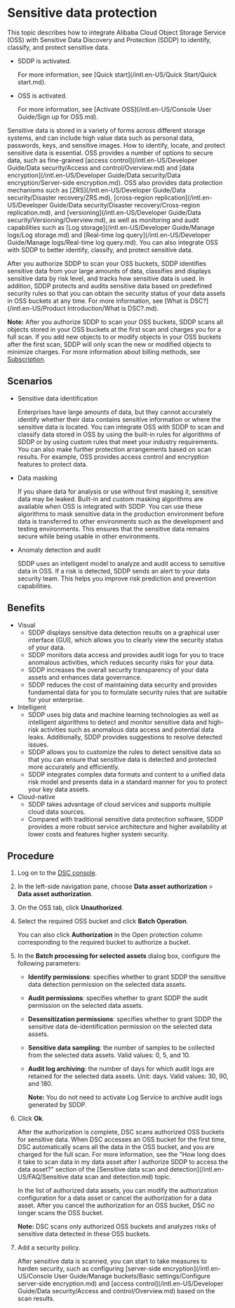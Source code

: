 # Sensitive data protection

This topic describes how to integrate Alibaba Cloud Object Storage Service \(OSS\) with Sensitive Data Discovery and Protection \(SDDP\) to identify, classify, and protect sensitive data.

-   SDDP is activated.

    For more information, see [Quick start](/intl.en-US/Quick Start/Quick start.md).

-   OSS is activated.

    For more information, see [Activate OSS](/intl.en-US/Console User Guide/Sign up for OSS.md).


Sensitive data is stored in a variety of forms across different storage systems, and can include high value data such as personal data, passwords, keys, and sensitive images. How to identify, locate, and protect sensitive data is essential. OSS provides a number of options to secure data, such as fine-grained [access control](/intl.en-US/Developer Guide/Data security/Access and control/Overview.md) and [data encryption](/intl.en-US/Developer Guide/Data security/Data encryption/Server-side encryption.md). OSS also provides data protection mechanisms such as [ZRS](/intl.en-US/Developer Guide/Data security/Disaster recovery/ZRS.md), [cross-region replication](/intl.en-US/Developer Guide/Data security/Disaster recovery/Cross-region replication.md), and [versioning](/intl.en-US/Developer Guide/Data security/Versioning/Overview.md), as well as monitoring and audit capabilities such as [Log storage](/intl.en-US/Developer Guide/Manage logs/Log storage.md) and [Real-time log query](/intl.en-US/Developer Guide/Manage logs/Real-time log query.md). You can also integrate OSS with SDDP to better identify, classify, and protect sensitive data.

After you authorize SDDP to scan your OSS buckets, SDDP identifies sensitive data from your large amounts of data, classifies and displays sensitive data by risk level, and tracks how sensitive data is used. In addition, SDDP protects and audits sensitive data based on predefined security rules so that you can obtain the security status of your data assets in OSS buckets at any time. For more information, see [What is DSC?](/intl.en-US/Product Introduction/What is DSC?.md).

**Note:** After you authorize SDDP to scan your OSS buckets, SDDP scans all objects stored in your OSS buckets at the first scan and charges you for a full scan. If you add new objects to or modify objects in your OSS buckets after the first scan, SDDP will only scan the new or modified objects to minimize charges. For more information about billing methods, see [Subscription](/intl.en-US/Pricing/Subscription.md).

## Scenarios

-   Sensitive data identification

    Enterprises have large amounts of data, but they cannot accurately identify whether their data contains sensitive information or where the sensitive data is located. You can integrate OSS with SDDP to scan and classify data stored in OSS by using the built-in rules for algorithms of SDDP or by using custom rules that meet your industry requirements. You can also make further protection arrangements based on scan results. For example, OSS provides access control and encryption features to protect data.

-   Data masking

    If you share data for analysis or use without first masking it, sensitive data may be leaked. Built-in and custom masking algorithms are available when OSS is integrated with SDDP. You can use these algorithms to mask sensitive data in the production environment before data is transferred to other environments such as the development and testing environments. This ensures that the sensitive data remains secure while being usable in other environments.

-   Anomaly detection and audit

    SDDP uses an intelligent model to analyze and audit access to sensitive data in OSS. If a risk is detected, SDDP sends an alert to your data security team. This helps you improve risk prediction and prevention capabilities.


## Benefits

-   Visual
    -   SDDP displays sensitive data detection results on a graphical user interface \(GUI\), which allows you to clearly view the security status of your data.
    -   SDDP monitors data access and provides audit logs for you to trace anomalous activities, which reduces security risks for your data.
    -   SDDP increases the overall security transparency of your data assets and enhances data governance.
    -   SDDP reduces the cost of maintaining data security and provides fundamental data for you to formulate security rules that are suitable for your enterprise.
-   Intelligent
    -   SDDP uses big data and machine learning technologies as well as intelligent algorithms to detect and monitor sensitive data and high-risk activities such as anomalous data access and potential data leaks. Additionally, SDDP provides suggestions to resolve detected issues.
    -   SDDP allows you to customize the rules to detect sensitive data so that you can ensure that sensitive data is detected and protected more accurately and efficiently.
    -   SDDP integrates complex data formats and content to a unified data risk model and presents data in a standard manner for you to protect your key data assets.
-   Cloud-native
    -   SDDP takes advantage of cloud services and supports multiple cloud data sources.
    -   Compared with traditional sensitive data protection software, SDDP provides a more robust service architecture and higher availability at lower costs and features higher system security.

## Procedure

1.  Log on to the [DSC console](https://yundun.console.aliyun.com/?p=sddp#/overview).

2.  In the left-side navigation pane, choose **Data asset authorization** \> **Data asset authorization**.

3.  On the OSS tab, click **Unauthorized**.

4.  Select the required OSS bucket and click **Batch Operation**.

    You can also click **Authorization** in the Open protection column corresponding to the required bucket to authorize a bucket.

5.  In the **Batch processing for selected assets** dialog box, configure the following parameters:

    -   **Identify permissions**: specifies whether to grant SDDP the sensitive data detection permission on the selected data assets.
    -   **Audit permissions**: specifies whether to grant SDDP the audit permission on the selected data assets.
    -   **Desensitization permissions**: specifies whether to grant SDDP the sensitive data de-identification permission on the selected data assets.
    -   **Sensitive data sampling**: the number of samples to be collected from the selected data assets. Valid values: 0, 5, and 10.
    -   **Audit log archiving**: the number of days for which audit logs are retained for the selected data assets. Unit: days. Valid values: 30, 90, and 180.

        **Note:** You do not need to activate Log Service to archive audit logs generated by SDDP.

6.  Click **Ok**.

    After the authorization is complete, DSC scans authorized OSS buckets for sensitive data. When DSC accesses an OSS bucket for the first time, DSC automatically scans all the data in the OSS bucket, and you are charged for the full scan. For more information, see the "How long does it take to scan data in my data asset after I authorize SDDP to access the data asset?" section of the [Sensitive data scan and detection](/intl.en-US/FAQ/Sensitive data scan and detection.md) topic.

    In the list of authorized data assets, you can modify the authorization configuration for a data asset or cancel the authorization for a data asset. After you cancel the authorization for an OSS bucket, DSC no longer scans the OSS bucket.

    **Note:** DSC scans only authorized OSS buckets and analyzes risks of sensitive data detected in these OSS buckets.

7.  Add a security policy.

    After sensitive data is scanned, you can start to take measures to harden security, such as configuring [server-side encryption](/intl.en-US/Console User Guide/Manage buckets/Basic settings/Configure server-side encryption.md) and [access control](/intl.en-US/Developer Guide/Data security/Access and control/Overview.md) based on the scan results.


